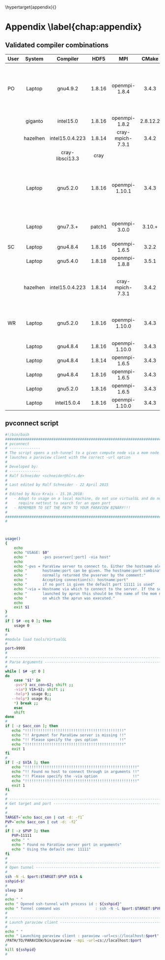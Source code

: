 \hypertarget{appendix}{}

# Appendix \label{chap:appendix}

## Validated compiler combinations

| User |  System  |    Compiler     |  HDF5  |       MPI        |  CMake   |                       Notes                       |
| ---- | :------: | :-------------: | :----: | :--------------: | :------: | :-----------------------------------------------: |
| PO   |  Laptop  |    gnu4.9.2     | 1.8.16 |  openmpi-1.8.4   |  3.4.3   | gnu-sanitizer not working with DSMC, memory leak. |
|      | giganto  |    intel15.0    | 1.8.16 |  openmpi-1.8.2   | 2.8.12.2 |                    no autolist                    |
|      | hazelhen | intel15.0.4.223 | 1.8.14 | cray-mpich-7.3.1 |  3.4.2   |                   manual tecio                    |
|      |          | cray-libsci13.3 |  cray  |                  |          |                                                   |
|      |  Laptop  |    gnu5.2.0     | 1.8.16 |  openmpi-1.10.1  |  3.4.3   | gnu-sanitizer not working with DSMC, memory leak. |
|      |  Laptop  |    gnu7.3.+     | patch1 |  openmpi-3.0.0   |  3.10.+  |       Requires HDF_ROOT instead of HDF5_DIR       |
| SC   |  Laptop  |    gnu4.8.4     | 1.8.16 |  openmpi-1.6.5   |  3.2.2   |                                                   |
|      |  Laptop  |    gnu5.4.0     | 1.8.18 |  openmpi-1.8.8   |  3.5.1   |                                                   |
|      | hazelhen | intel15.0.4.223 | 1.8.14 | cray-mpich-7.3.1 |  3.4.2   |   set tecio path by hand (copy from old PICLas)   |
| WR   |  Laptop  |    gnu5.2.0     | 1.8.16 |  openmpi-1.10.0  |  3.4.3   |  linking only works with gnu5.2.0    --> solved   |
|      |  Laptop  |    gnu4.8.4     | 1.8.16 |  openmpi-1.10.0  |  3.4.3   |                                                   |
|      |  Laptop  |    gnu4.8.4     | 1.8.14 |  openmpi-1.6.5   |  3.4.3   |                                                   |
|      |  Laptop  |    gnu4.8.4     | 1.8.16 |  openmpi-1.6.5   |  3.4.3   |                                                   |
|      |  Laptop  |    gnu5.2.0     | 1.8.16 |  openmpi-1.6.5   |  3.4.3   |                                                   |
|      |  Laptop  |   intel15.0.4   | 1.8.16 |  openmpi-1.10.0  |  3.4.3   |                                                   |

## **pvconnect** script

```sh
#!/bin/bash
###############################################################################
# pvconnect
# --------------
# The script opens a ssh-tunnel to a given compute node via a mom node and 
# launches a paraview client with the correct -url option
#
# Developed by:
# --------------
# Ralf Schneider <schneider@hlrs.de>
#
# Last edited by Ralf Schneider - 22 April 2015
# 
# Edited by Nico Krais - 15.10.2018:
#   - Adopt to usage on a local machine, do not use virtualGL and do not
#     require nettest to search for an open port
#   - REMEMBER TO SET THE PATH TO YOUR PARAVIEW BINARY!!!
#
###############################################################################
#



usage()
{
	echo
	echo "USAGE: $0"
	echo "       -pvs pvserver[:port] -via host"
	echo
	echo "-pvs = ParaView server to connect to. Either the hostname alone or "
	echo "       hostname:port can be given. The hostname:port combination is"
	echo "       normally returned the pvserver by the comment:"
	echo "       Accepting connection(s): hostname:port"
	echo "       if no port is given the default port 11111 is used"
	echo "-via = Hostname via which to connect to the server. If the server was"
	echo "       launched by aprun this should be the name of the mom node"
	echo "       on which the aprun was executed."
	echo
	exit $1
}
#
if [ $# -eq 0 ]; then
	usage 0
fi
#
#module load tools/VirtualGL
#
port=9999
#
# -----------------------------------------------------------------------------
# Parse Arguments -------------------------------------------------------------
#
while [ $# -gt 0 ]
do
	case "$1" in
	-pvs*) acc_con=$2; shift ;;
	-via*) VIA=$2; shift ;;
	-help*) usage 0;;
   --help*) usage 0;;
	*) break ;;
	esac
	shift
done
#
if [ -z $acc_con ]; then
   echo "!!!!!!!!!!!!!!!!!!!!!!!!!!!!!!!!!!!!!!!!!!!!!"
   echo "!! Argument for ParaView server is missing !!"
   echo "!! Please specify the -pvs option          !!"
   echo "!!!!!!!!!!!!!!!!!!!!!!!!!!!!!!!!!!!!!!!!!!!!!"
   exit 1
fi
#
if [ -z $VIA ]; then
   echo "!!!!!!!!!!!!!!!!!!!!!!!!!!!!!!!!!!!!!!!!!!!!!!!!!!!"
   echo "!! Found no host to connect through in arguments !!"
   echo "!! Please specify the -via option                !!"
   echo "!!!!!!!!!!!!!!!!!!!!!!!!!!!!!!!!!!!!!!!!!!!!!!!!!!!"
   exit 1
fi
#
# -----------------------------------------------------------------------------
# Get target and port ---------------------------------------------------------
#
#
TARGET=`echo $acc_con | cut -d: -f1`
PVP=`echo $acc_con | cut -d: -f2`
#
if [ -z $PVP ]; then
   PVP=11111
   echo " "
   echo " Found no ParaView server port in arguments"
   echo " Using the default one: 11111"
fi
#
# -----------------------------------------------------------------------------
# Open tunnel -----------------------------------------------------------------
#
ssh -N -L $port:$TARGET:$PVP $VIA &
sshpid=$!
#
sleep 10
#
echo " "
echo " Opened ssh-tunnel with process id : ${sshpid}"
echo " Tunnel command was                : ssh -N -L $port:$TARGET:$PVP $VIA &"
#
# -----------------------------------------------------------------------------
# Launch paraview client ------------------------------------------------------
#
echo " "
echo " Launching paraview client : paraview -url=cs://localhost:$port"
/PATH/TO/PARAVIEW/bin/paraview --mpi -url=cs://localhost:$port
#
kill ${sshpid}
#
```


